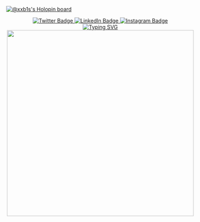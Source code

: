 [![@xxb1s's Holopin board](https://holopin.io/api/user/board?user=xxb1s)](https://holopin.io/@xxb1s)

<div id="batches" align="center">
  <a href="https://twitter.com/The_Brighton_" target="_blank">
    <img src="https://img.shields.io/badge/Twitter-1DA1F2?style=for-the-badge&logo=twitter&logoColor=white" alt="Twitter Badge" />
  </a>
    
  <a href="https://www.linkedin.com/in/carlos-brighton/" target="_blank">
    <img src="https://img.shields.io/badge/LinkedIn-0077b5?style=for-the-badge&logo=linkedin" alt="LinkedIn Badge" />
  </a>
  
  <a href="https://www.instagram.com/the_brighton/" target="_blank">
    <img src="https://img.shields.io/badge/Instagram-%23E4405F?style=for-the-badge&logo=instagram&logoColor=white" alt="Instagram Badge" />
  </a>
</div>

<div align="center">
  <a href="https://git.io/typing-svg"><img src="https://readme-typing-svg.demolab.com?font=Fira+Code&duration=2000&pause=100&color=F76813&center=true&vCenter=true&multiline=true&width=650&height=300&lines=%C2%BFC%C3%B3mo+es+que+se+usa+esto%3F;%C2%A1Ah+si!+Ya+me+acorde;%C2%A1Hola!+Me+llamo+Carlos+Brighton;Estudiante+de+Ingener%C3%ADa+en+Bi%C3%B3nica+%F0%9F%94%AC+por+las+ma%C3%B1anas;Web+Developer+%F0%9F%96%A5%EF%B8%8F+%26+Linux+Admin+%F0%9F%90%A7+por+las+noches;Aqu%C3%AD+guardo+algunos+proyectos;Tanto+de+la+Universidad+como+Personales;Sientete+libre+de+explorar+mis+repositorios;Saludos+%F0%9F%98%80;PD%3A+Si+quieres+mandarme+un+mensaje;En+la+parte+de+arriba+estan+mis+redes" alt="Typing SVG" /></a>
</div>

<div align="center">
  <img src="https://media.giphy.com/media/xUNda3WnFK0NLGT52E/giphy.gif" width="500" />
</div>
